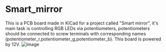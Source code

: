 # Smart_mirror
This is a PCB board made in KiCad for a project called "Smart mirror", it's main task is controlling RGB LEDs via potentiometers, potentiometers should be connected to screw terminals with corresponding names (potentiometer_r,potentiometer_g,potentiometer_b). 
This board is powered by 12V.
![image](https://github.com/user-attachments/assets/b62c305d-b18b-45e4-ba1c-2344e8c3cf1c)

